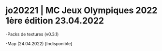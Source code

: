 # jo20221 | MC Jeux Olympiques 2022 1ère édition 23.04.2022
-Packs de textures (v0.3.1)

-Map (24.04.2022) [Indisponible]

